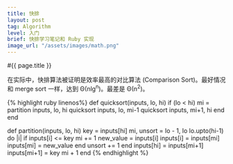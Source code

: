 ```yaml
---
title: 快排
layout: post
tag: Algorithm
level: 入门
brief: 快排学习笔记和 Ruby 实现
image_url: "/assets/images/math.png"
---
```

#{{ page.title }}

在实际中，快排算法被证明是效率最高的对比算法 (Comparison Sort)。最好情况和 merge sort 一样，达到 Θ(nlg<sup>n</sup>)。最差是 Θ(n<sup>2</sup>)。

{% highlight ruby linenos%}
def quicksort(inputs, lo, hi)
  if (lo < hi)
    mi = partition inputs, lo, hi
    quicksort inputs, lo, mi-1
    quicksort inputs, mi+1, hi
  end
end

def partition(inputs, lo, hi)
  key = inputs[hi]
  mi, unsort = lo - 1, lo
  lo.upto(hi-1) do |i|
    if inputs[i] <= key
      mi += 1
      new_value = inputs[i]
      inputs[i] = inputs[mi]
      inputs[mi] = new_value
    end
    unsort += 1
  end
  inputs[hi] = inputs[mi+1]
  inputs[mi+1] = key
  mi + 1
end
{% endhighlight %}

<!-- quicksort [1, 10, 27, 7, 8, 10, 34, 100, 3, 4, 88, 10, 22, 64, 15], 0, 14 -->

